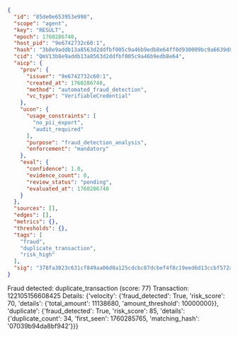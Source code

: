 ```json
{
  "id": "85de0e653953e998",
  "scope": "agent",
  "key": "RESULT",
  "epoch": 1760286740,
  "host_pid": "9e6742732c60:1",
  "hash": "3b8e9addb13a8563d2ddfbf005c9a46b9edb8e64ff0d930009bc9a6639d82223",
  "cid": "QmV13b8e9addb13a8563d2ddfbf005c9a46b9edb8e64",
  "aicp": {
    "prov": {
      "issuer": "9e6742732c60:1",
      "created_at": 1760286740,
      "method": "automated_fraud_detection",
      "vc_type": "VerifiableCredential"
    },
    "ucon": {
      "usage_constraints": [
        "no_pii_export",
        "audit_required"
      ],
      "purpose": "fraud_detection_analysis",
      "enforcement": "mandatory"
    },
    "eval": {
      "confidence": 1.0,
      "evidence_count": 0,
      "review_status": "pending",
      "evaluated_at": 1760286740
    }
  },
  "sources": [],
  "edges": [],
  "metrics": {},
  "thresholds": {},
  "tags": [
    "fraud",
    "duplicate_transaction",
    "risk_high"
  ],
  "sig": "378fa3023c631cf849aa06d0a125cdcbc87dcbef4f8c19eed6d13ccbf572a146"
}
```

Fraud detected: duplicate_transaction (score: 77)
Transaction: 122105156608425
Details: {'velocity': {'fraud_detected': True, 'risk_score': 70, 'details': {'total_amount': 11138680, 'amount_threshold': 10000000}}, 'duplicate': {'fraud_detected': True, 'risk_score': 85, 'details': {'duplicate_count': 34, 'first_seen': 1760285765, 'matching_hash': '07039b94da8bf942'}}}